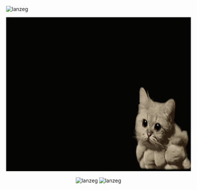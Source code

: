 <p align="left"> <img src="https://komarev.com/ghpvc/?username=lanzeg&label=Profile%20views&color=0e75b6&style=flat" alt="lanzeg" /> </p>

<div align="center" > <img src="cat.gif"  alt="wait mo yung cat" height="420"> </div>

<p align="center">
  <img src="https://github-readme-streak-stats.herokuapp.com/?user=lanzeg&" alt="lanzeg" height="200" />
  <img src="https://github-readme-stats.vercel.app/api/top-langs?username=lanzeg&show_icons=true&locale=en&layout=compact" alt="lanzeg" height="200" />
   
</p>


